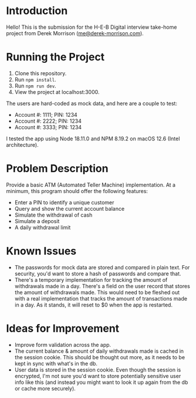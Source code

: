 # Introduction

Hello! This is the submission for the H-E-B Digital interview take-home project from Derek Morrison (me@derek-morrison.com).

# Running the Project

1. Clone this repository.
1. Run `npm install`.
1. Run `npm run dev`.
1. View the project at localhost:3000.

The users are hard-coded as mock data, and here are a couple to test:
- Account #: 1111; PIN: 1234
- Account #: 2222; PIN: 1234
- Account #: 3333; PIN: 1234

I tested the app using Node 18.11.0 and NPM 8.19.2 on macOS 12.6 (Intel architecture).

# Problem Description

Provide a basic ATM (Automated Teller Machine) implementation. At a minimum, this program should offer the following features:

- Enter a PIN to identify a unique customer
- Query and show the current account balance
- Simulate the withdrawal of cash
- Simulate a deposit
- A daily withdrawal limit

# Known Issues

- The passwords for mock data are stored and compared in plain text. For security, you'd want to store a hash of passwords and compare that.
- There's a temporary implementation for tracking the amount of withdrawals made in a day. There's a field on the user record that stores the amount of withdrawals made. This would need to be fleshed out with a real implementation that tracks the amount of transactions made in a day. As it stands, it will reset to $0 when the app is restarted.

# Ideas for Improvement

- Improve form validation across the app.
- The current balance & amount of daily withdrawals made is cached in the session cookie. This should be thought out more, as it needs to be kept in sync with what's in the db.
- User data is stored in the session cookie. Even though the session is encrypted, I'm not sure you'd want to store potentially sensitive user info like this (and instead you might want to look it up again from the db or cache more securely).
